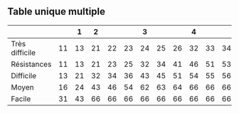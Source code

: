 ## Table unique multiple

|                |     | 1   | 2   |     |     | 3   |     |     | 4   |     |     |     |     | 5   |     |     |     | 6   |
| -------------- | --- | --- | --- | --- | --- | --- | --- | --- | --- | --- | --- | --- | --- | --- | --- | --- | --- | --- |
| Très difficile | 11  | 13  | 21  | 22  | 23  | 24  | 25  | 26  | 32  | 33  | 34  | 35  | 41  | 43  | 46  | 53  | 61  | 66  |
| Résistances    | 11  | 13  | 21  | 23  | 25  | 32  | 34  | 41  | 46  | 51  | 53  | 56  | 61  | 62  | 66  | 66  | 66  | 66  |
| Difficile      | 13  | 21  | 32  | 34  | 36  | 43  | 45  | 51  | 54  | 55  | 56  | 62  | 64  | 66  | 66  | 66  | 66  | 66  |
| Moyen          | 16  | 24  | 43  | 46  | 54  | 62  | 63  | 64  | 66  | 66  | 66  | 66  | 66  | 66  | 66  | 66  | 66  | 66  |
| Facile         | 31  | 43  | 66  | 66  | 66  | 66  | 66  | 66  | 66  | 66  | 66  | 66  | 66  | 66  | 66  | 66  | 66  | 66  |
